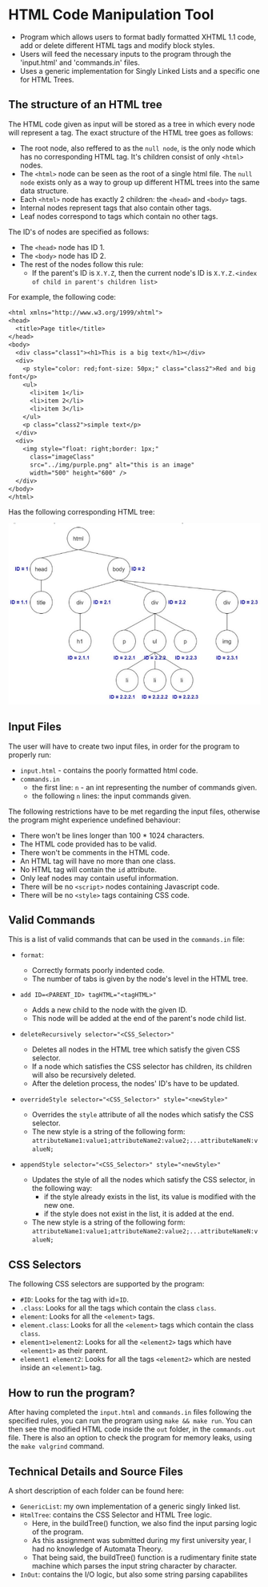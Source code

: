 # HTML Code Manipulation Tool

- Program which allows users to format badly formatted XHTML 1.1 code, add or delete different HTML tags and modify block styles.
- Users will feed the necessary inputs to the program through the 'input.html' and 'commands.in' files.
- Uses a generic implementation for Singly Linked Lists and a specific one for HTML Trees.

## The structure of an HTML tree

The HTML code given as input will be stored as a tree in which every node will represent a tag. The exact structure of the HTML tree goes as follows:

- The root node, also reffered to as the `null node`, is the only node which has no corresponding HTML tag. It's children consist of only `<html>` nodes.
- The `<html>` node can be seen as the root of a single html file. The `null node` exists only as a way to group up different HTML trees into the same data structure.
- Each `<html>` node has exactly 2 children: the `<head>` and `<body>` tags.
- Internal nodes represent tags that also contain other tags.
- Leaf nodes correspond to tags which contain no other tags.

The ID's of nodes are specified as follows:

- The `<head>` node has ID 1.
- The `<body>` node has ID 2.
- The rest of the nodes follow this rule:
  - If the parent's ID is `X.Y.Z`, then the current node's ID is `X.Y.Z.<index of child in parent's children list>`

For example, the following code:

```
<html xmlns="http://www.w3.org/1999/xhtml">
<head>
  <title>Page title</title>
</head>
<body>
  <div class="class1"><h1>This is a big text</h1></div>
  <div>
    <p style="color: red;font-size: 50px;" class="class2">Red and big font</p>
    <ul>
      <li>item 1</li>
      <li>item 2</li>
      <li>item 3</li>
    </ul>
    <p class="class2">simple text</p>
  </div>
  <div>
    <img style="float: right;border: 1px;"
      class="imageClass"
      src="../img/purple.png" alt="this is an image"
      width="500" height="600" />
  </div>
</body>
</html>
```

Has the following corresponding HTML tree:

![HTML Tree image](https://github.com/cezar-dan/html-code-manipulation-tool/blob/main/tree_ids.png)


## Input Files

The user will have to create two input files, in order for the program to properly run:
- `input.html` - contains the poorly formatted html code.
- `commands.in`
  - the first line: `n` - an int representing the number of commands given.
  - the following `n` lines: the input commands given.

The following restrictions have to be met regarding the input files, otherwise the program might experience undefined behaviour:
- There won't be lines longer than 100 * 1024 characters.
- The HTML code provided has to be valid.
- There won't be comments in the HTML code.
- An HTML tag will have no more than one class.
- No HTML tag will contain the `id` attribute.
- Only leaf nodes may contain useful information.
- There will be no `<script>` nodes containing Javascript code.
- There will be no `<style>` tags containing CSS code.

## Valid Commands

This is a list of valid commands that can be used in the `commands.in` file:
- `format`:
  - Correctly formats poorly indented code.
  - The number of tabs is given by the node's level in the HTML tree.

- `add ID=<PARENT_ID> tagHTML="<tagHTML>"`
  - Adds a new child to the node with the given ID.
  - This node will be added at the end of the parent's node child list.

- `deleteRecursively selector="<CSS_Selector>"`
  - Deletes all nodes in the HTML tree which satisfy the given CSS selector.
  - If a node which satisfies the CSS selector has children, its children will also be recursively deleted.
  - After the deletion process, the nodes' ID's have to be updated.

- `overrideStyle selector="<CSS_Selector>" style="<newStyle>"`
  - Overrides the `style` attribute of all the nodes which satisfy the CSS selector.
  - The new style is a string of the following form: `attributeName1:value1;attributeName2:value2;...attributeNameN:valueN;`

- `appendStyle selector="<CSS_Selector>" style="<newStyle>"`
  - Updates the style of all the nodes which satisfy the CSS selector, in the following way:
    - if the style already exists in the list, its value is modified with the new one.
    - if the style does not exist in the list, it is added at the end.
  - The new style is a string of the following form: `attributeName1:value1;attributeName2:value2;...attributeNameN:valueN;`

## CSS Selectors

The following CSS selectors are supported by the program:
- `#ID`: Looks for the tag with id=`ID`.
- `.class`: Looks for all the tags which contain the class `class`.
- `element`: Looks for all the `<element>` tags.
- `element.class`: Looks for all the `<element>` tags which contain the class `class`.
- `element1>element2`: Looks for all the `<element2>` tags which have `<element1>` as their parent.
- `element1 element2`: Looks for all the tags `<element2>` which are nested inside an `<element1>` tag.

## How to run the program?

After having completed the `input.html` and `commands.in` files following the specified rules, you can run the program using `make && make run`.
You can then see the modified HTML code inside the `out` folder, in the `commands.out` file. There is also an option to check the program
for memory leaks, using the `make valgrind` command.

## Technical Details and Source Files

A short description of each folder can be found here:

- `GenericList`: my own implementation of a generic singly linked list.
- `HtmlTree`: contains the CSS Selector and HTML Tree logic.
  - Here, in the buildTree() function, we also find the input parsing logic of the program.
  - As this assignment was submitted during my first university year, I had no knowledge of Automata Theory.
  - That being said, the buildTree() function is a rudimentary finite state machine which parses the input string character by character.
- `InOut`: contains the I/O logic, but also some string parsing capabilites
